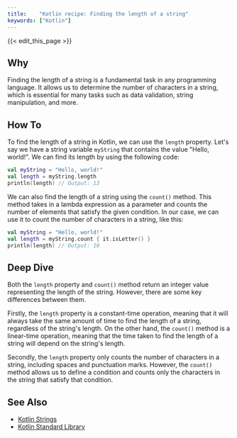 ```yaml
---
title:    "Kotlin recipe: Finding the length of a string"
keywords: ["Kotlin"]
---
```


{{< edit_this_page >}}

## Why 

Finding the length of a string is a fundamental task in any programming language. It allows us to determine the number of characters in a string, which is essential for many tasks such as data validation, string manipulation, and more.

## How To

To find the length of a string in Kotlin, we can use the `length` property. Let's say we have a string variable `myString` that contains the value "Hello, world!". We can find its length by using the following code:

```Kotlin
val myString = "Hello, world!"
val length = myString.length 
println(length) // Output: 13
```

We can also find the length of a string using the `count()` method. This method takes in a lambda expression as a parameter and counts the number of elements that satisfy the given condition. In our case, we can use it to count the number of characters in a string, like this:

```Kotlin
val myString = "Hello, world!"
val length = myString.count { it.isLetter() } 
println(length) // Output: 10
```

## Deep Dive

Both the `length` property and `count()` method return an integer value representing the length of the string. However, there are some key differences between them. 

Firstly, the `length` property is a constant-time operation, meaning that it will always take the same amount of time to find the length of a string, regardless of the string's length. On the other hand, the `count()` method is a linear-time operation, meaning that the time taken to find the length of a string will depend on the string's length.

Secondly, the `length` property only counts the number of characters in a string, including spaces and punctuation marks. However, the `count()` method allows us to define a condition and counts only the characters in the string that satisfy that condition. 

## See Also

- [Kotlin Strings](https://kotlinlang.org/docs/reference/basic-types.html#strings)
- [Kotlin Standard Library](https://kotlinlang.org/api/latest/jvm/stdlib/)